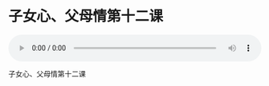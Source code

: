 # 子女心、父母情第十二课 

<audio style="width: 100%;" preload="false" controls controlslist="nodownload"><source src="//cdn.wechat.edu.pl/audio/mp3/old/26050.mp3" type="audio/mpeg">Your browser does not support the audio element.</audio>


<p>子女心、父母情第十二课&nbsp;</p>